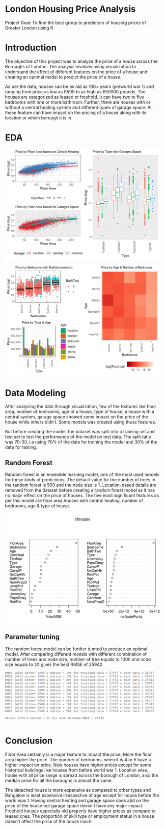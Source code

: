 # London Housing Price Analysis 
Project Goal: To find the best group to predictors of housing prices of Greater London using R 

# Introduction
The objective of this project was to analyze the price of a house across the Boroughs of London. The analysis involves using visualization to understand the effect of different features on the price of a house and creating an optimal model to predict the price of a house. 

As per the data, houses can be as old as 106+ years (preworld war 1) and ranging from price as low as 8500 to as high as 850000 pounds. The houses are categorized as leased or freehold. It can have two to five bedrooms with one or more bathroom. Further, there are houses with or without a central heating system and different types of garage space. All these feature can have impact on the pricing of a house along with its location or which borough it is in. 

# EDA
![image1](https://github.com/rchadha96/housing-data-london/blob/master/images/EDA%20(1).png)

![image2](https://github.com/rchadha96/housing-data-london/blob/master/images/EDA%20(2).png)

# Data Modeling
After analyzing the data through visualization, few of the features like floor area, number of bedrooms, age of a house, type of house, a house with a central system, garage space showed some impact on the price of the house while others didn’t. Some models was created using these features.

But before creating the model, the dataset was split into a training set and test set to test the performance of the model on test data. The split ratio was 70-30, i.e using 70% of the data for training the model and 30% of the data for testing.

## Random Forest
Random forest is an ensemble learning model, one of the most used models for these kinds of predictions.
The default value for the number of trees in the random forest is 500 and the node size is 1. Location-based details are removed from the dataset before creating a random forest model as it has no major effect on the price of houses. The five most significant features as per this model are floor area,houses with central heating, number of bedrooms, age & type of house.

![image3](https://github.com/rchadha96/housing-data-london/blob/master/images/EDA%20(4).png)

## Parameter tuning
The random forest model can be further tunned to produce an optimal model. After comparing different models with different combination of number of trees and node size, number of tree equals to 1000 and node size equals to 20 gives the best RMSE of 25942.

![](https://github.com/rchadha96/housing-data-london/blob/master/images/EDA%20(5).png)

# Conclusion
Floor Area certainly is a major feature to impact the price. More the floor area higher the price. The number of bedrooms, when it is 4 or 5 have a higher impact on price. New houses have higher prices except for some historical buildings like houses from before world war 1. Location wise, house with all price range is spread across the borough of London, also the median price for all the boroughs is almost the same. 

The detached house is more expensive as compared to other types and Bangalow is least expensive irrespective of age except for house before the world was 1. Having central heating and garage space does add on the price of the house but garage space doesn’t have any major impact. Freehold houses especially old property have higher prices as compare to leased ones. The proportion of skill type or employment status in a house doesn’t affect the price of the house much.

